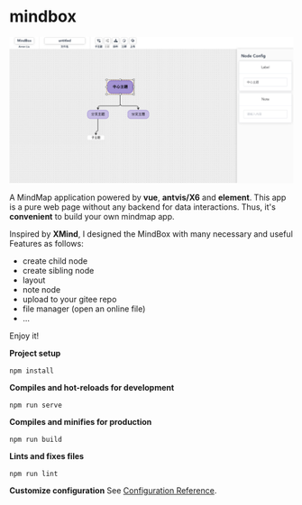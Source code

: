 # mindbox
![](./pic_2.png)

A MindMap application powered by **vue**, **antvis/X6** and **element**. This app is a pure web page without any backend for data interactions. Thus, it's **convenient** to build your own mindmap app.

Inspired by **XMind**, I designed the MindBox with many necessary and useful Features as follows:

- create child node
- create sibling node
- layout 
- note node
- upload to your gitee repo
- file manager (open an online file)
- ...

Enjoy it!

**Project setup**
```
npm install
```

**Compiles and hot-reloads for development**
```
npm run serve
```

**Compiles and minifies for production**
```
npm run build
```

**Lints and fixes files**
```
npm run lint
```

**Customize configuration**
See [Configuration Reference](https://cli.vuejs.org/config/).
